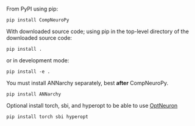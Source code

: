 From PyPI using pip:

```
pip install CompNeuroPy
```

With downloaded source code; using pip in the top-level directory of the downloaded source code:

```
pip install .
```

or in development mode:

```
pip install -e .
```

You must install ANNarchy separately, best **after** CompNeuroPy.

```
pip install ANNarchy
```

Optional install torch, sbi, and hyperopt to be able to use [OptNeuron](./main/optimize_neuron.md)
```
pip install torch sbi hyperopt
```